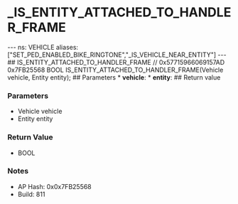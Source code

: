 # _IS_ENTITY_ATTACHED_TO_HANDLER_FRAME

--- ns: VEHICLE aliases: ["SET_PED_ENABLED_BIKE_RINGTONE","_IS_VEHICLE_NEAR_ENTITY"] --- ## IS_ENTITY_ATTACHED_TO_HANDLER_FRAME  // 0x57715966069157AD 0x7FB25568 BOOL IS_ENTITY_ATTACHED_TO_HANDLER_FRAME(Vehicle vehicle, Entity entity);  ## Parameters * **vehicle**: * **entity**:  ## Return value

### Parameters
* Vehicle vehicle
* Entity entity

### Return Value
* BOOL

### Notes
* AP Hash: 0x0x7FB25568
* Build: 811

